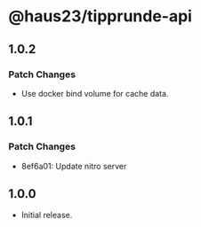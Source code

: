 # @haus23/tipprunde-api

## 1.0.2

### Patch Changes

- Use docker bind volume for cache data.

## 1.0.1

### Patch Changes

- 8ef6a01: Update nitro server

## 1.0.0

- Initial release.
